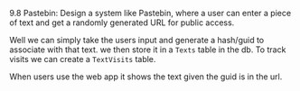 9.8 Pastebin: Design a system like Pastebin, where a user can enter a piece of text and get a randomly 
generated URL for public access. 

Well we can simply take the users input and generate a hash/guid to associate with that text. we then store it in a `Texts` table in the db. To track visits we can create a `TextVisits` table.

When users use the web app it shows the text given the guid is in the url.